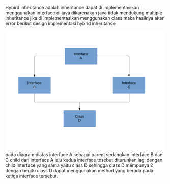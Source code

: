 Hybird inheritance adalah inheritance dapat di implementasikan menggunakan interface di java
dikarenakan java tidak mendukung multiple inheritance jika di implementasikan menggunakan class maka hasilnya akan error
berikut design implementasi hybrid inheritance

![Hybrid Inheritance](src/hybridinheritance/hybridinheritance.png)
pada diagram diatas interface A sebagai parent sedangkan interface B dan C child dari interface A lalu kedua interface tesebut
diturunkan lagi dengan child interface yang sama yaitu class D sehingga class D mempunya 2 dengan begitu
class D dapat menggunakan method yang berada pada ketiga interface tersebut.
